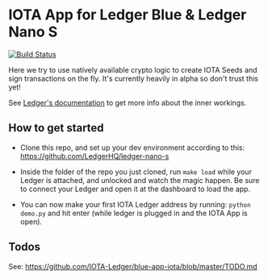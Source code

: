# IOTA App for Ledger Blue & Ledger Nano S

[![Build Status](https://travis-ci.org/IOTA-Ledger/blue-app-iota.svg?branch=master)](https://travis-ci.org/IOTA-Ledger/blue-app-iota)

Here we try to use natively available crypto logic to create IOTA Seeds and sign transactions on the fly. It's currently heavily in alpha so don't trust this yet!

See [Ledger's documentation](http://ledger.readthedocs.io) to get more info about the inner workings.

## How to get started

- Clone this repo, and set up your dev environment according to this: <https://github.com/LedgerHQ/ledger-nano-s>

- Inside the folder of the repo you just cloned, run `make load` while your Ledger is attached, and unlocked and watch the magic happen. Be sure to connect your Ledger and open it at the dashboard to load the app.

- You can now make your first IOTA Ledger address by running: `python demo.py` and hit enter (while ledger is plugged in and the IOTA App is open).

## Todos

See: https://github.com/IOTA-Ledger/blue-app-iota/blob/master/TODO.md
